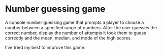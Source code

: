 # Number guessing game
A console number guessing game that prompts a player to choose a number between a specified range of numbers. After the user guesses the correct number, display the number of attempts it took them to guess correctly and the mean, median, and mode of the high scores.

I've tried my best to improve this game.

